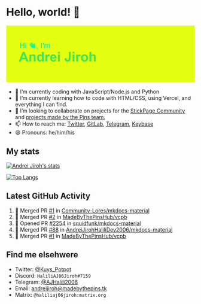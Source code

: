 # Hello, world! 👋

![](https://raw.githubusercontent.com/AndreiJirohHaliliDev2006/AndreiJirohHaliliDev2006/master/header.png)

- 🔭 I’m currently coding with JavaScript/Node.js and Python
- 🌱 I’m currently learning how to code with HTML/CSS, using Vercel, and everything I can find.
- 👯 I’m looking to collaborate on projects for the [StickPage Community](https://github.com/StickPage-Community) and [projects made by the Pins team.](https://github.com/MadeByThePinsHub)
- 📫 How to reach me: [Twitter](https://twitter.com/Kuys_Potpot), [GitLab](https://www.gitlab.com/AndreiJirohHaliliDev2006), [Telegram](https://t.me/AJHalili2006), [Keybase](https://keybase.io/ajhalilidev06)
- 😄 Pronouns: he/him/his

## My stats

[![Andrei Jiroh's stats](https://gh-readme-stats-thepinsteam.vercel.app/api?username=AndreiJirohHaliliDev2006&count_private=true&include_all_commits=true)](https://github.com/anuraghazra/github-readme-stats)

[![Top Langs](https://gh-readme-stats-thepinsteam.vercel.app/api/top-langs/?username=AndreiJirohHaliliDev2006&layout=compact)](https://github.com/anuraghazra/github-readme-stats)

## Latest GitHub Activity

<!--START_SECTION:activity-->
1. 🎉 Merged PR [#1](https://github.com/Community-Lores/mkdocs-material/pull/1) in [Community-Lores/mkdocs-material](https://github.com/Community-Lores/mkdocs-material)
2. 🎉 Merged PR [#2](https://github.com/MadeByThePinsHub/vcpb/pull/2) in [MadeByThePinsHub/vcpb](https://github.com/MadeByThePinsHub/vcpb)
3. 💪 Opened PR [#2254](https://github.com/squidfunk/mkdocs-material/pull/2254) in [squidfunk/mkdocs-material](https://github.com/squidfunk/mkdocs-material)
4. 🎉 Merged PR [#88](https://github.com/AndreiJirohHaliliDev2006/mkdocs-material/pull/88) in [AndreiJirohHaliliDev2006/mkdocs-material](https://github.com/AndreiJirohHaliliDev2006/mkdocs-material)
5. 🎉 Merged PR [#1](https://github.com/MadeByThePinsHub/vcpb/pull/1) in [MadeByThePinsHub/vcpb](https://github.com/MadeByThePinsHub/vcpb)
<!--END_SECTION:activity-->

## Find me elsehwere

* Twitter: [@Kuys_Potpot](https://twitter.com)
* Discord: `HaliliAJ06Jiroh#7159`
* Telegram: [@AJHalili2006](https://telegram.dog/AJHalili2006)
* Email: <andreijiroh@madebythepins.tk>
* Matrix: `@haliliaj06jiroh:matrix.org`
